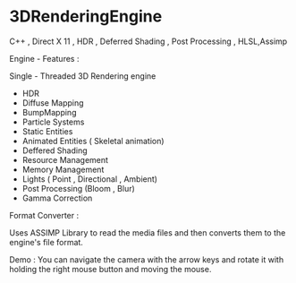 # 3DRenderingEngine
C++ , Direct X 11 , HDR , Deferred Shading , Post Processing , HLSL,Assimp

Engine - Features : 

Single - Threaded 3D Rendering engine 

 - HDR
 - Diffuse Mapping 
 - BumpMapping 
 - Particle Systems
 - Static Entities
 - Animated Entities ( Skeletal animation)
 - Deffered Shading
 - Resource Management
 - Memory Management
 - Lights ( Point , Directional , Ambient)
 - Post Processing (Bloom , Blur)
 - Gamma Correction

Format Converter : 

Uses ASSIMP Library to read the media files and then converts them to the engine's file format.

Demo : 
 You can navigate the camera with the arrow keys and rotate it with holding the right mouse button and moving the mouse.
